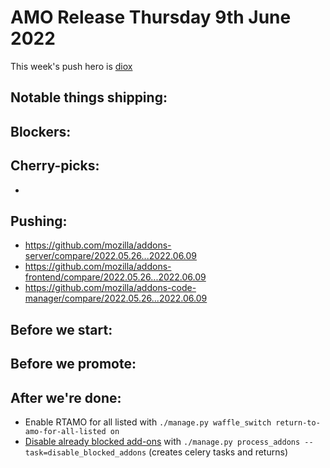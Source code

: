 # AMO Release Thursday 9th June 2022

This week's push hero is [diox](https://github.com/diox)

## Notable things shipping:

## Blockers:

## Cherry-picks:
- 

## Pushing:

- https://github.com/mozilla/addons-server/compare/2022.05.26...2022.06.09
- https://github.com/mozilla/addons-frontend/compare/2022.05.26...2022.06.09
- https://github.com/mozilla/addons-code-manager/compare/2022.05.26...2022.06.09

## Before we start:

## Before we promote:

## After we're done:
- Enable RTAMO for all listed with `./manage.py waffle_switch return-to-amo-for-all-listed on`
- [Disable already blocked add-ons](https://github.com/mozilla/addons-server/issues/19288) with `./manage.py process_addons --task=disable_blocked_addons` (creates celery tasks and returns)
